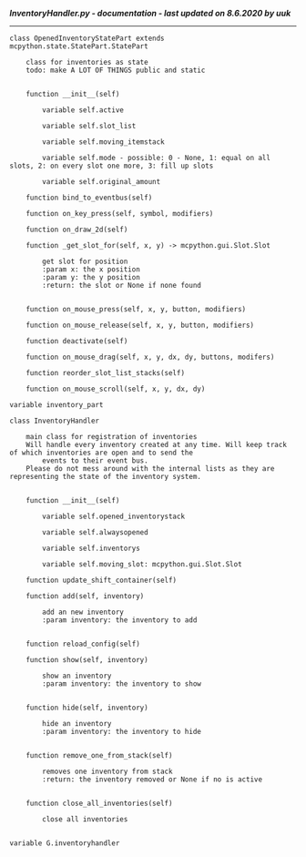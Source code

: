 ***InventoryHandler.py - documentation - last updated on 8.6.2020 by uuk***
___

    class OpenedInventoryStatePart extends mcpython.state.StatePart.StatePart
        
        class for inventories as state
        todo: make A LOT OF THINGS public and static


        function __init__(self)

            variable self.active

            variable self.slot_list

            variable self.moving_itemstack

            variable self.mode - possible: 0 - None, 1: equal on all slots, 2: on every slot one more, 3: fill up slots

            variable self.original_amount

        function bind_to_eventbus(self)

        function on_key_press(self, symbol, modifiers)

        function on_draw_2d(self)

        function _get_slot_for(self, x, y) -> mcpython.gui.Slot.Slot
            
            get slot for position
            :param x: the x position
            :param y: the y position
            :return: the slot or None if none found


        function on_mouse_press(self, x, y, button, modifiers)

        function on_mouse_release(self, x, y, button, modifiers)

        function deactivate(self)

        function on_mouse_drag(self, x, y, dx, dy, buttons, modifers)

        function reorder_slot_list_stacks(self)

        function on_mouse_scroll(self, x, y, dx, dy)

    variable inventory_part

    class InventoryHandler
        
        main class for registration of inventories
        Will handle every inventory created at any time. Will keep track of which inventories are open and to send the
            events to their event bus.
        Please do not mess around with the internal lists as they are representing the state of the inventory system.


        function __init__(self)

            variable self.opened_inventorystack

            variable self.alwaysopened

            variable self.inventorys

            variable self.moving_slot: mcpython.gui.Slot.Slot

        function update_shift_container(self)

        function add(self, inventory)
            
            add an new inventory
            :param inventory: the inventory to add


        function reload_config(self)

        function show(self, inventory)
            
            show an inventory
            :param inventory: the inventory to show


        function hide(self, inventory)
            
            hide an inventory
            :param inventory: the inventory to hide


        function remove_one_from_stack(self)
            
            removes one inventory from stack
            :return: the inventory removed or None if no is active


        function close_all_inventories(self)
            
            close all inventories


    variable G.inventoryhandler